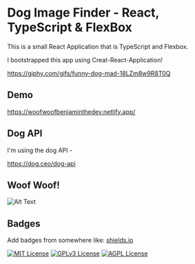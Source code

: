 
# Dog Image Finder - React, TypeScript & FlexBox

This is a small React Application that is TypeScript and Flexbox.

I bootstrapped this app using Creat-React-Application!

https://giphy.com/gifs/funny-dog-mad-18LZm8w9R8T0Q



## Demo

https://woofwoofbenjaminthedev.netlify.app/


## Dog API

I'm using the dog API  - 

https://dog.ceo/dog-api


## Woof Woof!

![Alt Text](https://media.giphy.com/media/18LZm8w9R8T0Q/giphy.gif)


## Badges

Add badges from somewhere like: [shields.io](https://shields.io/)

[![MIT License](https://img.shields.io/badge/License-MIT-green.svg)](https://choosealicense.com/licenses/mit/)
[![GPLv3 License](https://img.shields.io/badge/License-GPL%20v3-yellow.svg)](https://opensource.org/licenses/)
[![AGPL License](https://img.shields.io/badge/license-AGPL-blue.svg)](http://www.gnu.org/licenses/agpl-3.0)


